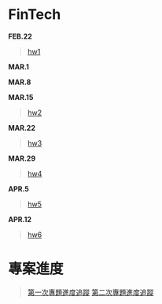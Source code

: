 # FinTech

**FEB.22**
 >
 >  [hw1](https://github.com/yi-shuan-chiang/FinTech/blob/1ce9fa534c6237fe24fdbd0de3fbe1165bc22dd4/hw1/%E5%BF%83%E5%BE%97.md) 

**MAR.1**
 >
 > 

**MAR.8**
 >
 > 

**MAR.15**
 >  
 >  [hw2](https://youtu.be/f_6rhW0Ycx0) 
  
**MAR.22**
 >  [hw3](https://youtu.be/_PX6AaYnQGA)
 >
 **MAR.29**
 >  
 >  [hw4](https://youtu.be/oK4kw0eB1CM) 
  
**APR.5**
 >  [hw5](https://youtu.be/IWgY1QT-Ldg)
 > 
**APR.12**
 >  [hw6](https://youtu.be/WOhHedkJ_0Q)
 # 專案進度
 >  [第一次專題進度追蹤](https://drive.google.com/file/d/16PS1FO5xpW_U2EON-XwFOrtk3MAYp9EH/view?usp=sharing)
 >  [第二次專題進度追蹤](https://drive.google.com/file/d/1KYfeSkALYXbqSpJk86nhVVi_rAXhCBqq/view?usp=sharing)

